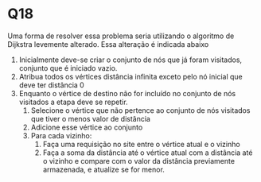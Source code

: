 # Q18

Uma forma de resolver essa problema seria utilizando o algoritmo de Dijkstra levemente alterado. Essa alteração é indicada abaixo

1. Inicialmente deve-se criar o conjunto de nós que já foram visitados, conjunto que é iniciado vazio.
2. Atribua todos os vértices distância infinita exceto pelo nó inicial que deve ter distância 0
3. Enquanto o vértice de destino não for incluído no conjunto de nós visitados a etapa deve se repetir.
    1. Selecione o vértice que não pertence ao conjunto de nós visitados que tiver o menos valor de distância
    2. Adicione esse vértice ao conjunto
    3. Para cada vizinho:
        1. Faça uma requisição no site entre o vértice atual e o vizinho
        2. Faça a soma da distância até o vértice atual com a distância até o vizinho e compare com o valor da distância previamente armazenada, e atualize se for menor.
